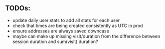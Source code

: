 ## TODOs:

* update daily user stats to add all stats for each user
* check that times are being created consistently as UTC in prod
* ensure addresses are always saved downcase
* maybe can make up missing visit/duration from the difference between session
  duration and sum(visit) duration?
